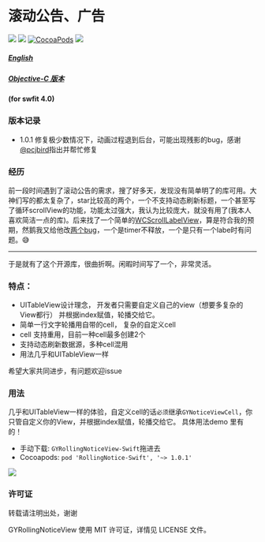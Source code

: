 # 滚动公告、广告

![](https://img.shields.io/badge/platform-iOS-red.svg)&nbsp;![](https://img.shields.io/badge/language-Objective--C-orange.svg)&nbsp;[![CocoaPods](http://img.shields.io/cocoapods/v/RollingNotice-Swift.svg?style=flat)](http://cocoapods.org/pods/RollingNotice-Swift)&nbsp;![](https://img.shields.io/badge/license-MIT%20License-brightgreen.svg)

##### [English](https://github.com/maltsugar/RollingNotice-Swift/blob/master/README_en.md)
##### [Objective-C 版本](https://github.com/maltsugar/RollingNotice)


#### (for swfit 4.0)

### 版本记录
- 1.0.1 修复极少数情况下，动画过程退到后台，可能出现残影的bug，感谢[@pcjbird](https://github.com/pcjbird)指出并帮忙修复



### 经历
前一段时间遇到了滚动公告的需求，搜了好多天，发现没有简单明了的库可用。大神们写的都太复杂了，star比较高的两个，一个不支持动态刷新标题，一个甚至写了循环scrollView的功能，功能太过强大，我认为比较庞大，就没有用了(我本人喜欢简洁一点的库)。后来找了一个简单的[WCScrollLabelView](https://github.com/Verchen/WCScrollLabelView)，算是符合我的预期，然鹅我又给他改[两个bug](https://github.com/Verchen/WCScrollLabelView/issues/1)，一个是timer不释放，一个是只有一个labe时有问题。😅

---
于是就有了这个开源库，很曲折啊。闲暇时间写了一个，非常灵活。

### 特点：

- UITableView设计理念， 开发者只需要自定义自己的view（想要多复杂的View都行） 并根据index赋值，轮播交给它。
- 简单一行文字轮播用自带的cell， 复杂的自定义cell
- cell 支持重用，目前一种cell最多创建2个
- 支持动态刷新数据源，多种cell混用
- 用法几乎和UITableView一样


希望大家共同进步，有问题欢迎issue
### 用法
几乎和UITableView一样的体验，自定义cell的话`必须`继承`GYNoticeViewCell`，你只管自定义你的View，并根据index赋值，轮播交给它。
具体用法demo 里有的！

- 手动下载: `GYRollingNoticeView-Swift`拖进去
- Cocoapods: `pod 'RollingNotice-Swift', '~> 1.0.1'`


![](http://wx3.sinaimg.cn/mw690/72aba7efgy1fmdy022ow6g20bn08g0xn.gif)

### 许可证
转载请注明出处，谢谢


GYRollingNoticeView 使用 MIT 许可证，详情见 LICENSE 文件。


 
